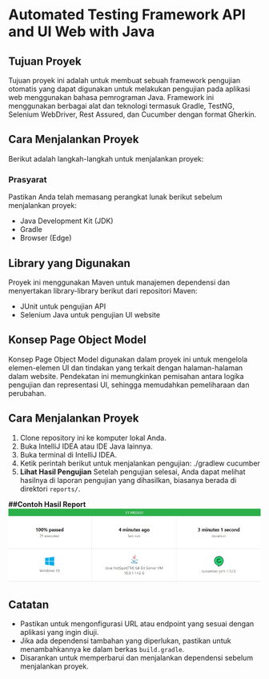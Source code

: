 # Automated Testing Framework API and UI Web with Java

## Tujuan Proyek
Tujuan proyek ini adalah untuk membuat sebuah framework pengujian otomatis yang dapat digunakan untuk melakukan pengujian pada aplikasi web menggunakan bahasa pemrograman Java. Framework ini menggunakan berbagai alat dan teknologi termasuk Gradle, TestNG, Selenium WebDriver, Rest Assured, dan Cucumber dengan format Gherkin.

## Cara Menjalankan Proyek
Berikut adalah langkah-langkah untuk menjalankan proyek:

### Prasyarat
Pastikan Anda telah memasang perangkat lunak berikut sebelum menjalankan proyek:
- Java Development Kit (JDK)
- Gradle
- Browser (Edge)

## Library yang Digunakan
Proyek ini menggunakan Maven untuk manajemen dependensi dan menyertakan library-library berikut dari repositori Maven:
- JUnit untuk pengujian API
- Selenium Java untuk pengujian UI website

## Konsep Page Object Model
Konsep Page Object Model digunakan dalam proyek ini untuk mengelola elemen-elemen UI dan tindakan yang terkait dengan halaman-halaman dalam website. Pendekatan ini memungkinkan pemisahan antara logika pengujian dan representasi UI, sehingga memudahkan pemeliharaan dan perubahan.

## Cara Menjalankan Proyek
1. Clone repository ini ke komputer lokal Anda.
2. Buka IntelliJ IDEA atau IDE Java lainnya.
3. Buka terminal di IntelliJ IDEA.
4. Ketik perintah berikut untuk menjalankan pengujian: ./gradlew cucumber
5. **Lihat Hasil Pengujian**
Setelah pengujian selesai, Anda dapat melihat hasilnya di laporan pengujian yang dihasilkan, biasanya berada di direktori `reports/`.

**##Contoh Hasil Report**
![Hasiil-Report](https://github.com/HabibiYasin/Final-Project-API-WEB-Testing/blob/master/Report%20Cucumber%20HTML.jpg)
## Catatan
- Pastikan untuk mengonfigurasi URL atau endpoint yang sesuai dengan aplikasi yang ingin diuji.
- Jika ada dependensi tambahan yang diperlukan, pastikan untuk menambahkannya ke dalam berkas `build.gradle`.
- Disarankan untuk memperbarui dan menjalankan dependensi sebelum menjalankan proyek.
